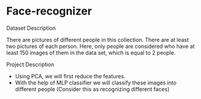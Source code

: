 # Face-recognizer

Dataset Description

There are pictures of different people in this collection. There are at least two pictures of each person. Here, only people are considered who have at least 150 images of them in the data set, which is equal to 2 people. 

Project Description

- Using PCA, we will first reduce the features.
- With the help of MLP classifier we will classify these images into different people (Consider this as recognizing different faces)

